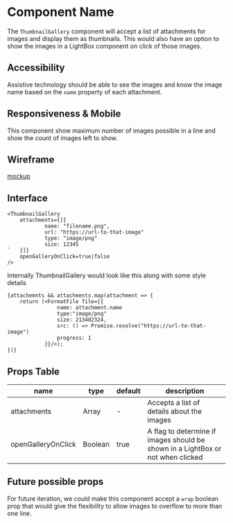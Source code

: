 # Component Name

The `ThumbnailGallery` component will accept a list of attachments for images
and display them as thumbnails. This would also have an option to show the
images in a LightBox component on click of those images.

## Accessibility

Assistive technology should be able to see the images and know the image name
based on the `name` property of each attachment.

## Responsiveness & Mobile

This component show maximum number of images possible in a line and show the
count of images left to show.

## Wireframe

[mockup](mockup.png)

## Interface

```
<ThumbnailGallery
    attachments={[{
            name: "filename.png",
            url: "https://url-to-that-image"
            type: "image/png"
            size: 12345
`   }]}
    openGalleryOnClick=true|false
/>
```

Internally ThumbnailGallery would look like this along with some style details

```
{attachemnts && attachments.map(attachment => {
    return (<FormatFile file={{
                name: attachment.name
                type:"image/png"
                size: 213402324,
                src: () => Promise.resolve("https://url-to-that-image")
                progress: 1
            }}/>);
})}
```

## Props Table

| name               | type    | default | description                                                                     |
| ------------------ | ------- | ------- | ------------------------------------------------------------------------------- |
| attachments        | Array   | -       | Accepts a list of details about the images                                      |
| openGalleryOnClick | Boolean | true    | A flag to determine if images should be shown in a LightBox or not when clicked |

## Future possible props

For future iteration, we could make this component accept a `wrap` boolean prop
that would give the flexibility to allow images to overflow to more than one
line.
